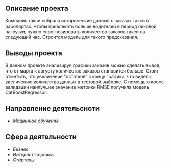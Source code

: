 ## Описание проекта

Компания такси собрала исторические данные о заказах такси в аэропортах. Чтобы привлекать больше водителей в период пиковой нагрузки, нужно спрогнозировать количество заказов такси на следующий час. Строится модель для такого предсказания.

## Выводы проекта

В данном проекте анализируя графики заказов можно сделать вывод, что от марта к августу количество заказов становится больше. Стоит отметить, что увеличение "остатков" к концу графика, что видет к увеличению количества данных в тестовой выборке. С помощью кросс-валидации наилучшее значение метрики RMSE получила модель CatBoostRegressor.

## Направление деятельсноти

- *Машинное обучение*

## Сфера деятельности

- *Бизнес*
- *Интернет-сервисы*
- *Стартапы*
